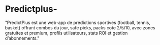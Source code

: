 # Predictplus-
"PredictPlus est une web-app de prédictions sportives (football, tennis, basket) offrant combos du jour, safe picks, packs cote 2/5/10, avec zones gratuites et premium, profils utilisateurs, stats ROI et gestion d’abonnements."
